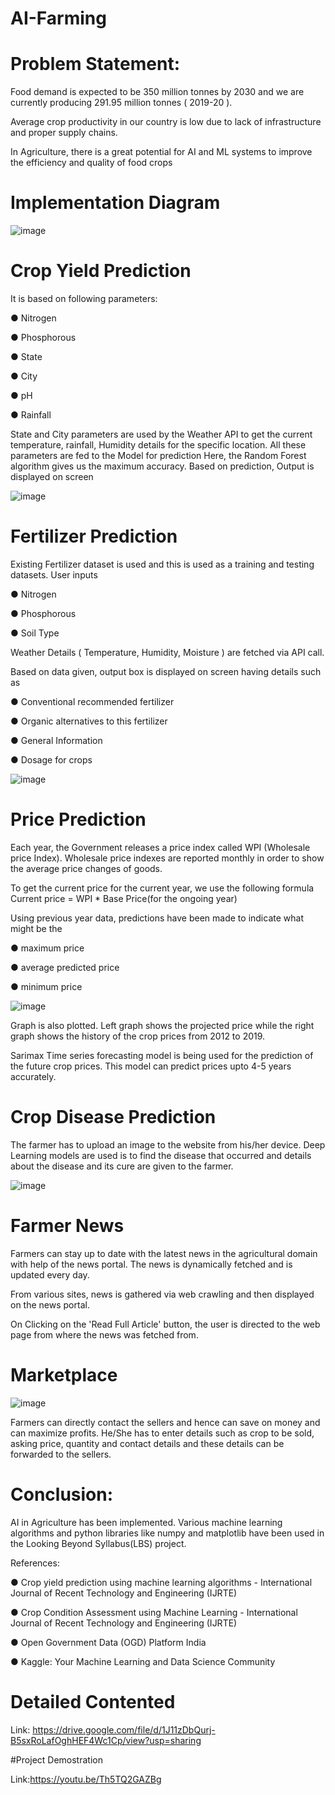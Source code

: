 # AI-Farming
# Problem Statement:
Food demand is expected to be 350 million tonnes by 2030 and we are currently
producing 291.95 million tonnes ( 2019-20 ). 

Average crop productivity in our
country is low due to lack of infrastructure and proper supply chains.


In Agriculture, there is a great potential for AI and ML systems to improve the
efficiency and quality of food crops

# Implementation Diagram

![image](https://user-images.githubusercontent.com/75557390/177080826-73bab1a5-a54f-42ac-9139-a35379a05069.png)


# Crop Yield Prediction

It is based on following parameters:

● Nitrogen

● Phosphorous

● State

● City

● pH

● Rainfall

State and City parameters are used by the Weather API to get the current
temperature, rainfall, Humidity details for the specific location. 
All these parameters are fed to the Model for prediction
Here, the Random Forest algorithm gives us the maximum accuracy. 
Based on
prediction, Output is displayed on screen


![image](https://user-images.githubusercontent.com/75557390/177081039-dca86c74-da61-4364-b01a-c257f0d219ed.png)


# Fertilizer Prediction

Existing Fertilizer dataset is used and this is used as a training and testing datasets.
User inputs

● Nitrogen

● Phosphorous

● Soil Type

Weather Details ( Temperature, Humidity, Moisture ) are fetched via API call.

Based on data given, output box is displayed on screen having details such as

● Conventional recommended fertilizer

● Organic alternatives to this fertilizer

● General Information

● Dosage for crops



![image](https://user-images.githubusercontent.com/75557390/177081191-75625ebd-a530-45f8-b1e1-e6fd9a6b1aa7.png)



# Price Prediction
Each year, the Government releases a price index called WPI (Wholesale price
Index). Wholesale price indexes are reported monthly in order to show the
average price changes of goods.

To get the current price for the current year, we use the following formula
Current price = WPI * Base Price(for the ongoing year)

Using previous year data, predictions have been made to indicate what might be
the

● maximum price

● average predicted price

● minimum price

![image](https://user-images.githubusercontent.com/75557390/177081312-f6b705c2-d7e1-4221-93c9-fde0de61f52d.png)


Graph is also plotted. Left graph shows the projected price while the right graph
shows the history of the crop prices from 2012 to 2019.

Sarimax Time series forecasting model is being used for the prediction of the
future crop prices. This model can predict prices upto 4-5 years accurately.


# Crop Disease Prediction

The farmer has to upload an image to the website from his/her device. Deep
Learning models are used is to find the disease that occurred and details about
the disease and its cure are given to the farmer.

![image](https://user-images.githubusercontent.com/75557390/177081458-5da5891f-1ec6-4dc5-bca8-24f9ee10c3bb.png)



# Farmer News

Farmers can stay up to date with the latest news in the agricultural domain with
help of the news portal. The news is dynamically fetched and is updated every
day. 

From various sites, news is gathered via web crawling and then displayed on
the news portal.

On Clicking on the 'Read Full Article' button, the user is directed to the web page
from where the news was fetched from.


# Marketplace

![image](https://user-images.githubusercontent.com/75557390/177081596-e8a0ffb5-98c9-4efd-bf38-33626c695798.png)

Farmers can directly contact the sellers and hence can save on money and can
maximize profits. 
He/She has to enter details such as crop to be sold, asking price,
quantity and contact details and these details can be forwarded to the sellers.



# Conclusion:

AI in Agriculture has been implemented. Various machine learning algorithms and
python libraries like numpy and matplotlib have been used in the Looking Beyond
Syllabus(LBS) project.

References:

● Crop yield prediction using machine learning algorithms - International
Journal of Recent Technology and Engineering (IJRTE)

● Crop Condition Assessment using Machine Learning - International Journal
of Recent Technology and Engineering (IJRTE)

● Open Government Data (OGD) Platform India

● Kaggle: Your Machine Learning and Data Science Community


# Detailed Contented

Link: https://drive.google.com/file/d/1J11zDbQurj-B5sxRoLafOghHEF4Wc1Cp/view?usp=sharing

#Project Demostration

Link:https://youtu.be/Th5TQ2GAZBg




